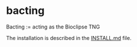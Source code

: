 # bacting
Bacting := acting as the Bioclipse TNG

The installation is described in the [INSTALL.md](INSTALL.md) file.


